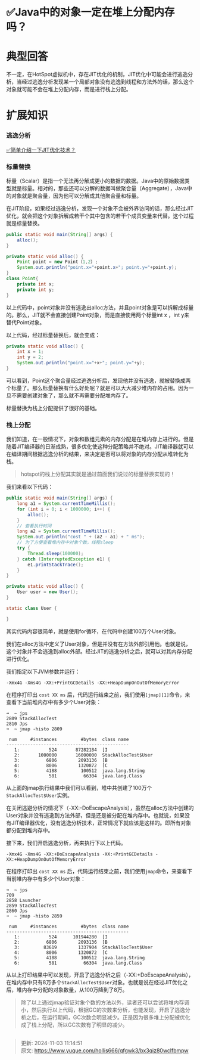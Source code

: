 # ✅Java中的对象一定在堆上分配内存吗？

# 典型回答


不一定，在HotSpot虚拟机中，存在JIT优化的机制，JIT优化中可能会进行逃逸分析，当经过逃逸分析发现某一个局部对象没有逃逸到线程和方法外的话，那么这个对象就可能不会在堆上分配内存，而是进行栈上分配。



# 扩展知识


### 逃逸分析


[✅简单介绍一下JIT优化技术？](https://www.yuque.com/hollis666/qfgwk3/nkr4ge#S0gWS)



### 标量替换


标量（Scalar）是指一个无法再分解成更小的数据的数据。Java中的原始数据类型就是标量。相对的，那些还可以分解的数据叫做聚合量（Aggregate），Java中的对象就是聚合量，因为他可以分解成其他聚合量和标量。



在JIT阶段，如果经过逃逸分析，发现一个对象不会被外界访问的话，那么经过JIT优化，就会把这个对象拆解成若干个其中包含的若干个成员变量来代替。这个过程就是标量替换。



```java
public static void main(String[] args) {
    alloc();
}

private static void alloc() {
    Point point = new Point（1,2）;
    System.out.println("point.x="+point.x+"; point.y="+point.y);
}
class Point{
    private int x;
    private int y;
}
```



以上代码中，point对象并没有逃逸出alloc方法，并且point对象是可以拆解成标量的。那么，JIT就不会直接创建Point对象，而是直接使用两个标量int x ，int y来替代Point对象。



以上代码，经过标量替换后，就会变成：



```java
private static void alloc() {
    int x = 1;
    int y = 2;
    System.out.println("point.x="+x+"; point.y="+y);
}
```



可以看到，Point这个聚合量经过逃逸分析后，发现他并没有逃逸，就被替换成两个标量了。那么标量替换有什么好处呢？就是可以大大减少堆内存的占用。因为一旦不需要创建对象了，那么就不再需要分配堆内存了。



标量替换为栈上分配提供了很好的基础。

### 栈上分配


我们知道，在一般情况下，对象和数组元素的内存分配是在堆内存上进行的。但是随着JIT编译器的日渐成熟，很多优化使这种分配策略并不绝对。JIT编译器就可以在编译期间根据逃逸分析的结果，来决定是否可以将对象的内存分配从堆转化为栈。



> hotspot的栈上分配其实就是通过前面我们说过的标量替换实现的！
>



我们来看以下代码：



```java
public static void main(String[] args) {
    long a1 = System.currentTimeMillis();
    for (int i = 0; i < 1000000; i++) {
        alloc();
    }
    // 查看执行时间
    long a2 = System.currentTimeMillis();
    System.out.println("cost " + (a2 - a1) + " ms");
    // 为了方便查看堆内存中对象个数，线程sleep
    try {
        Thread.sleep(100000);
    } catch (InterruptedException e1) {
        e1.printStackTrace();
    }
}

private static void alloc() {
    User user = new User();
}

static class User {

}
```



其实代码内容很简单，就是使用for循环，在代码中创建100万个User对象。



我们在alloc方法中定义了User对象，但是并没有在方法外部引用他。也就是说，这个对象并不会逃逸到alloc外部。经过JIT的逃逸分析之后，就可以对其内存分配进行优化。



我们指定以下JVM参数并运行：



```plain
-Xmx4G -Xms4G -XX:+PrintGCDetails -XX:+HeapDumpOnOutOfMemoryError
```



在程序打印出 `cost XX ms` 后，代码运行结束之前，我们使用`[jmap][1]`命令，来查看下当前堆内存中有多少个User对象：



```shell
➜  ~ jps
2809 StackAllocTest
2810 Jps
➜  ~ jmap -histo 2809

 num     #instances         #bytes  class name
----------------------------------------------
   1:           524       87282184  [I
   2:       1000000       16000000  StackAllocTest$User
   3:          6806        2093136  [B
   4:          8006        1320872  [C
   5:          4188         100512  java.lang.String
   6:           581          66304  java.lang.Class
```



从上面的jmap执行结果中我们可以看到，堆中共创建了100万个`StackAllocTest$User`实例。



在关闭逃避分析的情况下（-XX:-DoEscapeAnalysis），虽然在alloc方法中创建的User对象并没有逃逸到方法外部，但是还是被分配在堆内存中。也就说，如果没有JIT编译器优化，没有逃逸分析技术，正常情况下就应该是这样的。即所有对象都分配到堆内存中。



接下来，我们开启逃逸分析，再来执行下以上代码。



```shell
-Xmx4G -Xms4G -XX:+DoEscapeAnalysis -XX:+PrintGCDetails -XX:+HeapDumpOnOutOfMemoryError
```



在程序打印出 `cost XX ms` 后，代码运行结束之前，我们使用`jmap`命令，来查看下当前堆内存中有多少个User对象：



```shell
➜  ~ jps
709
2858 Launcher
2859 StackAllocTest
2860 Jps
➜  ~ jmap -histo 2859

 num     #instances         #bytes  class name
----------------------------------------------
   1:           524      101944280  [I
   2:          6806        2093136  [B
   3:         83619        1337904  StackAllocTest$User
   4:          8006        1320872  [C
   5:          4188         100512  java.lang.String
   6:           581          66304  java.lang.Class
```



从以上打印结果中可以发现，开启了逃逸分析之后（-XX:+DoEscapeAnalysis），在堆内存中只有8万多个`StackAllocTest$User`对象。也就是说在经过JIT优化之后，堆内存中分配的对象数量，从100万降到了8万。



> 除了以上通过jmap验证对象个数的方法以外，读者还可以尝试将堆内存调小，然后执行以上代码，根据GC的次数来分析，也能发现，开启了逃逸分析之后，在运行期间，GC次数会明显减少。正是因为很多堆上分配被优化成了栈上分配，所以GC次数有了明显的减少。
>



## 


> 更新: 2024-11-03 11:14:51  
> 原文: <https://www.yuque.com/hollis666/qfgwk3/bx3qiz80wclfbmpw>